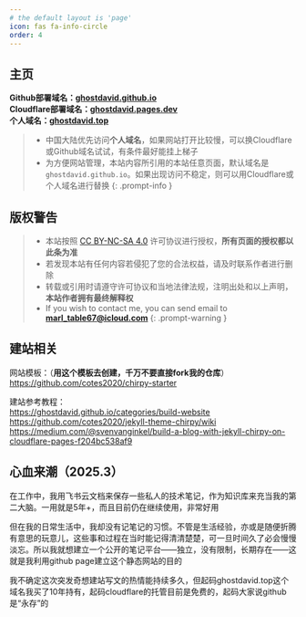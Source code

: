 ```yaml
---
# the default layout is 'page'
icon: fas fa-info-circle
order: 4
---
```

## 主页
**Github部署域名：[ghostdavid.github.io](https://ghostdavid.github.io)**   
**Cloudflare部署域名：[ghostdavid.pages.dev](https://ghostdavid.pages.dev)**   
**个人域名：[ghostdavid.top](https://ghostdavid.top)**      

> - 中国大陆优先访问**个人域名**，如果网站打开比较慢，可以换Cloudflare或Github域名试试，有条件最好能挂上梯子    
> - 为方便网站管理，本站内容所引用的本站任意页面，默认域名是`ghostdavid.github.io`。如果出现访问不稳定，则可以用Cloudflare或个人域名进行替换
{: .prompt-info }

## 版权警告
> - 本站按照 [CC BY-NC-SA 4.0](https://creativecommons.org/licenses/by-nc-sa/4.0/deed.zh-hans) 许可协议进行授权，**所有页面的授权都以此条为准**  
> - 若发现本站有任何内容若侵犯了您的合法权益，请及时联系作者进行删除  
> - 转载或引用时请遵守许可协议和当地法律法规，注明出处和以上声明，**本站作者拥有最终解释权**    
> - If you wish to contact me, you can send email to **marl_table67@icloud.com**
{: .prompt-warning }

## 建站相关
网站模板：（**用这个模板去创建，千万不要直接fork我的仓库**）    
https://github.com/cotes2020/chirpy-starter   

建站参考教程：  
https://ghostdavid.github.io/categories/build-website   
https://github.com/cotes2020/jekyll-theme-chirpy/wiki   
https://medium.com/@svenvanginkel/build-a-blog-with-jekyll-chirpy-on-cloudflare-pages-f204bc538af9   


## 心血来潮（2025.3）  

在工作中，我用飞书云文档来保存一些私人的技术笔记，作为知识库来充当我的第二大脑。一用就是5年+，而且目前仍在继续使用，非常好用

但在我的日常生活中，我却没有记笔记的习惯。不管是生活经验，亦或是随便折腾有意思的玩意儿，这些事和过程在当时能记得清清楚楚，可一旦时间久了必会慢慢淡忘。所以我就想建立一个公开的笔记平台——独立，没有限制，长期存在——这就是我利用github page建立这个静态网站的目的   

我不确定这次突发奇想建站写文的热情能持续多久，但起码ghostdavid.top这个域名我买了10年持有，起码cloudflare的托管目前是免费的，起码大家说github是“永存”的   



